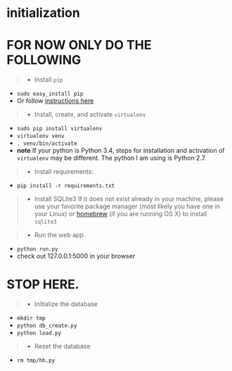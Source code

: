 # 

# initialization


# FOR NOW ONLY DO THE FOLLOWING

>- Install `pip`
  + `sudo easy_install pip`
  + Or follow [instructions here](https://pip.pypa.io/en/latest/installing.html)
>- Install, create, and activate `virtualenv`
  + `sudo pip install virtualenv`
  + `virtualenv venv`
  + `. venv/bin/activate`
  + **note** If your python is Python 3.4, steps for installation and activation
of `virtualenv` may be different. The python I am using is Python 2.7.
>- Install requirements:
  + `pip install -r requirements.txt`
>- Install SQLite3
  If it does not exist already in your machine, please use your favorite package
manager (most likely you have one in your Linux) or [homebrew](brew.sh) (if you
are running OS X) to install `sqlite3`

>- Run the web app
 + `python run.py`
 + check out 127.0.0.1:5000 in your browser

# STOP HERE. 

>- Initialize the database 

 + `mkdir tmp`
 + `python db_create.py` 
 + `python load.py` 


>- Reset the database
 + `rm tmp/hh.py`


